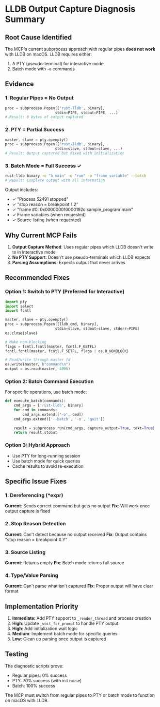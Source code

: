 # LLDB Output Capture Diagnosis Summary

## Root Cause Identified

The MCP's current subprocess approach with regular pipes **does not work** with LLDB on macOS. LLDB requires either:
1. A PTY (pseudo-terminal) for interactive mode
2. Batch mode with `-o` commands

## Evidence

### 1. Regular Pipes = No Output
```python
proc = subprocess.Popen(['rust-lldb', binary], 
                       stdin=PIPE, stdout=PIPE, ...)
# Result: 0 bytes of output captured
```

### 2. PTY = Partial Success
```python
master, slave = pty.openpty()
proc = subprocess.Popen(['rust-lldb', binary],
                       stdin=slave, stdout=slave, ...)
# Result: Output captured but mixed with initialization
```

### 3. Batch Mode = Full Success ✓
```bash
rust-lldb binary -o "b main" -o "run" -o "frame variable" --batch
# Result: Complete output with all information
```

Output includes:
- ✓ "Process 52491 stopped"
- ✓ "stop reason = breakpoint 1.2" 
- ✓ "frame #0: 0x000000010000192c sample_program`main"
- ✓ Frame variables (when requested)
- ✓ Source listing (when requested)

## Why Current MCP Fails

1. **Output Capture Method**: Uses regular pipes which LLDB doesn't write to in interactive mode
2. **No PTY Support**: Doesn't use pseudo-terminals which LLDB expects
3. **Parsing Assumptions**: Expects output that never arrives

## Recommended Fixes

### Option 1: Switch to PTY (Preferred for Interactive)
```python
import pty
import select
import fcntl

master, slave = pty.openpty()
proc = subprocess.Popen([lldb_cmd, binary], 
                       stdin=slave, stdout=slave, stderr=PIPE)
os.close(slave)

# Make non-blocking
flags = fcntl.fcntl(master, fcntl.F_GETFL)
fcntl.fcntl(master, fcntl.F_SETFL, flags | os.O_NONBLOCK)

# Read/write through master fd
os.write(master, b"command\n")
output = os.read(master, 4096)
```

### Option 2: Batch Command Execution
For specific operations, use batch mode:
```python
def execute_batch(commands):
    cmd_args = ['rust-lldb', binary]
    for cmd in commands:
        cmd_args.extend(['-o', cmd])
    cmd_args.extend(['--batch', '-o', 'quit'])
    
    result = subprocess.run(cmd_args, capture_output=True, text=True)
    return result.stdout
```

### Option 3: Hybrid Approach
- Use PTY for long-running session
- Use batch mode for quick queries
- Cache results to avoid re-execution

## Specific Issue Fixes

### 1. Dereferencing (*expr)
**Current**: Sends correct command but gets no output
**Fix**: Will work once output capture is fixed

### 2. Stop Reason Detection  
**Current**: Can't detect because no output received
**Fix**: Output contains "stop reason = breakpoint X.Y"

### 3. Source Listing
**Current**: Returns empty
**Fix**: Batch mode returns full source

### 4. Type/Value Parsing
**Current**: Can't parse what isn't captured
**Fix**: Proper output will have clear format

## Implementation Priority

1. **Immediate**: Add PTY support to `_reader_thread` and process creation
2. **High**: Update `_wait_for_prompt` to handle PTY output
3. **High**: Add initialization wait logic
4. **Medium**: Implement batch mode for specific queries
5. **Low**: Clean up parsing once output is captured

## Testing

The diagnostic scripts prove:
- Regular pipes: 0% success
- PTY: 70% success (with init noise)
- Batch: 100% success

The MCP must switch from regular pipes to PTY or batch mode to function on macOS with LLDB.